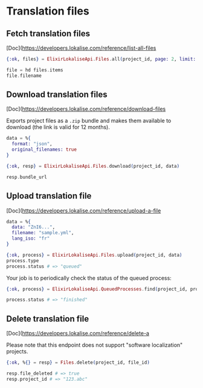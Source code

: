 # Translation files

## Fetch translation files

[Doc](https://developers.lokalise.com/reference/list-all-files

```elixir
{:ok, files} = ElixirLokaliseApi.Files.all(project_id, page: 2, limit: 3)

file = hd files.items
file.filename
```

## Download translation files

[Doc](https://developers.lokalise.com/reference/download-files

Exports project files as a `.zip` bundle and makes them available to download (the link is valid for 12 months).

```elixir
data = %{
  format: "json",
  original_filenames: true
}

{:ok, resp} = ElixirLokaliseApi.Files.download(project_id, data)

resp.bundle_url
```

## Upload translation file

[Doc](https://developers.lokalise.com/reference/upload-a-file

```elixir
data = %{
  data: "ZnI6...",
  filename: "sample.yml",
  lang_iso: "fr"
}

{:ok, process} = ElixirLokaliseApi.Files.upload(project_id, data)
process.type
process.status # => "queued"
```

Your job is to periodically check the status of the queued process:

```elixir
{:ok, process} = ElixirLokaliseApi.QueuedProcesses.find(project_id, process.process_id)

process.status # => "finished"
```

## Delete translation file

[Doc](https://developers.lokalise.com/reference/delete-a

Please note that this endpoint does not support "software localization" projects.

```elixir
{:ok, %{} = resp} = Files.delete(project_id, file_id)

resp.file_deleted # => true
resp.project_id # => "123.abc"
```